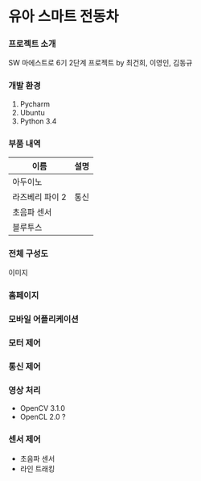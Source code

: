 # 유아 스마트 전동차
### 프로젝트 소개
SW 마에스트로 6기 2단계 프로젝트 by 최건희, 이영인, 김동규

### 개발 환경
1. Pycharm
2. Ubuntu
3. Python 3.4

### 부품 내역
|이름|설명|
| ------------- |:-------------:|
|아두이노||
|라즈베리 파이 2|통신|
|초음파 센서||
|블루투스||

### 전체 구성도
이미지

### 홈페이지

### 모바일 어플리케이션

### 모터 제어

### 통신 제어

### 영상 처리
- OpenCV 3.1.0
- OpenCL 2.0 ?

### 센서 제어
- 초음파 센서
- 라인 트래킹
